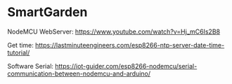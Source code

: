# SmartGarden
NodeMCU WebServer: 
https://www.youtube.com/watch?v=Hj_mC6Is2B8

Get time:
https://lastminuteengineers.com/esp8266-ntp-server-date-time-tutorial/

Software Serial:
https://iot-guider.com/esp8266-nodemcu/serial-communication-between-nodemcu-and-arduino/
